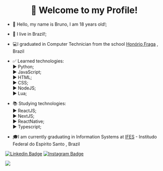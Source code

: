 <h1 align="center">👋 Welcome to my Profile!</h1>

- 👋 Hello, my name is Bruno, I am 18 years old!;
- 🏡 I live in Brazil!;
- 💻I graduated in Computer Technician from the school <a href="https://www.facebook.com/honorio.fraga.33">Honório Fraga</a> , Brazil

- ✅ Learned technologies:<br>
  ▶ Python;<br>
  ▶ JavaScript;<br>
  ▶ HTML;<br>
  ▶ CSS;<br>
  ▶ NodeJS;<br>
  ▶ Lua;
  
- 📚 Studying technologies:<br>
  ▶ ReactJS;<br>
  ▶ NextJS;<br>
  ▶ ReactNative;<br>
  ▶ Typescript;<br>
  
- 🎓I am currently graduating in Information Systems at <a href="https://www.ifes.edu.br/">IFES</a> - Institudo Federal do Espírito Santo , Brazil

[![Linkedin Badge](https://img.shields.io/badge/-LinkedIn-blue?style=flat-square&logo=Linkedin&logoColor=white&link=https://www.linkedin.com/in/bruno-orletti-gava-8312231ba/)](https://www.linkedin.com/in/bruno-orletti-gava-8312231ba/)
[![Instagram Badge](https://img.shields.io/badge/-Instagram-violet?style=flat-square&logo=Instagram&logoColor=white&link=https://www.instagram.com/bruno_gava/)](https://www.instagram.com/bruno_gava/)


<img src="https://github-readme-stats.vercel.app/api?username=BrunoOG20&&show_icons=true&title_color=ffffff&icon_color=bb2acf&text_color=daf7dc&bg_color=151515">

<!---
BrunoOG20/BrunoOG20 is a ✨ special ✨ repository because its `README.md` (this file) appears on your GitHub profile.
You can click the Preview link to take a look at your changes.
--->
